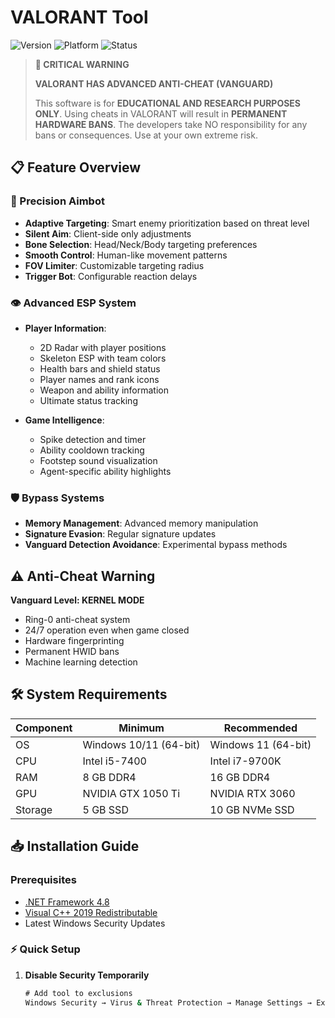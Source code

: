 # VALORANT Tool

![Version](https://img.shields.io/badge/version-2.1.0-blue)
![Platform](https://img.shields.io/badge/platform-Windows-lightgrey)
![Status](https://img.shields.io/badge/status-Experimental-orange)

> **🚨 CRITICAL WARNING**
> 
> **VALORANT HAS ADVANCED ANTI-CHEAT (VANGUARD)**
> 
> This software is for **EDUCATIONAL AND RESEARCH PURPOSES ONLY**. Using cheats in VALORANT will result in **PERMANENT HARDWARE BANS**. The developers take NO responsibility for any bans or consequences. Use at your own extreme risk.

## 📋 Feature Overview

### 🎯 Precision Aimbot
- **Adaptive Targeting**: Smart enemy prioritization based on threat level
- **Silent Aim**: Client-side only adjustments
- **Bone Selection**: Head/Neck/Body targeting preferences
- **Smooth Control**: Human-like movement patterns
- **FOV Limiter**: Customizable targeting radius
- **Trigger Bot**: Configurable reaction delays

### 👁️ Advanced ESP System
- **Player Information**:
  - 2D Radar with player positions
  - Skeleton ESP with team colors
  - Health bars and shield status
  - Player names and rank icons
  - Weapon and ability information
  - Ultimate status tracking

- **Game Intelligence**:
  - Spike detection and timer
  - Ability cooldown tracking
  - Footstep sound visualization
  - Agent-specific ability highlights

### 🛡️ Bypass Systems
- **Memory Management**: Advanced memory manipulation
- **Signature Evasion**: Regular signature updates
- **Vanguard Detection Avoidance**: Experimental bypass methods

## ⚠️ Anti-Cheat Warning

**Vanguard Level: KERNEL MODE**
- Ring-0 anti-cheat system
- 24/7 operation even when game closed
- Hardware fingerprinting
- Permanent HWID bans
- Machine learning detection

## 🛠️ System Requirements

| Component | Minimum | Recommended |
|-----------|---------|-------------|
| OS | Windows 10/11 (64-bit) | Windows 11 (64-bit) |
| CPU | Intel i5-7400 | Intel i7-9700K |
| RAM | 8 GB DDR4 | 16 GB DDR4 |
| GPU | NVIDIA GTX 1050 Ti | NVIDIA RTX 3060 |
| Storage | 5 GB SSD | 10 GB NVMe SSD |

## 📥 Installation Guide

### Prerequisites
- [.NET Framework 4.8](https://dotnet.microsoft.com/download/dotnet-framework/net48)
- [Visual C++ 2019 Redistributable](https://aka.ms/vs/16/release/vc_redist.x64.exe)
- Latest Windows Security Updates

### ⚡ Quick Setup

1. **Disable Security Temporarily**
   ```cmd
   # Add tool to exclusions
   Windows Security → Virus & Threat Protection → Manage Settings → Exclusions
